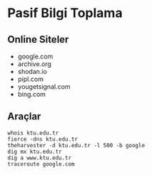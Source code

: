 # Pasif Bilgi Toplama

## Online Siteler

- google.com
- archive.org
- shodan.io
- pipl.com
- yougetsignal.com
- bing.com

## Araçlar

```
whois ktu.edu.tr
fierce -dns ktu.edu.tr
theharvester -d ktu.edu.tr -l 500 -b google
dig mx ktu.edu.tr
dig a www.ktu.edu.tr
traceroute google.com
```
